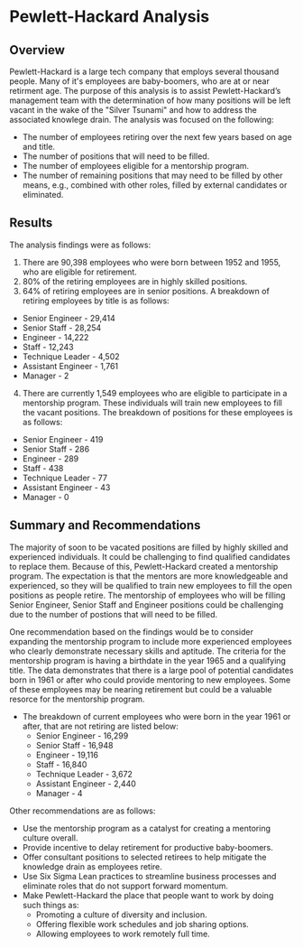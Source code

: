# Pewlett-Hackard Analysis 
## Overview
Pewlett-Hackard is a large tech company that employs several thousand people. Many of it's employees are baby-boomers, who are at or near retirment age. The purpose of this analysis is to assist Pewlett-Hackard’s management team with the determination of how many positions will be left vacant in the wake of the "Silver Tsunami" and how to address the associated knowlege drain.
The analysis was focused on the following:
- The number of employees retiring over the next few years based on age and title.
- The number of positions that will need to be filled.
- The number of employees eligible for a mentorship program.
- The number of remaining positions that may need to be filled by other means, e.g., combined with other roles, filled by external candidates or eliminated.
## Results
The analysis findings were as follows:
1. There are 90,398 employees who were born between 1952 and 1955, who are eligible for retirement. 
2. 80% of the retiring employees are in highly skilled positions.
3. 64% of retiring employees are in senior positions. A breakdown of retiring employees by title is as follows:  
  - Senior Engineer - 29,414
  - Senior Staff - 28,254
  - Engineer - 14,222
  - Staff - 12,243
  - Technique Leader - 4,502
  - Assistant Engineer - 1,761
  - Manager - 2

4. There are currently 1,549 employees who are eligible to participate in a mentorship program. These individuals will train new employees to fill the vacant positions. The breakdown of positions for these employees is as follows:
  - Senior Engineer - 419
  - Senior Staff - 286
  - Engineer - 289
  - Staff - 438
  - Technique Leader - 77
  - Assistant Engineer - 43
  - Manager - 0

## Summary and Recommendations
The majority of soon to be vacated positions are filled by highly skilled and experienced individuals. It could be challenging to find qualified candidates to replace them. Because of this, Pewlett-Hackard created a mentorship program. The expectation is that the mentors are more knowledgeable and experienced, so they will be qualified to train new employees to fill the open positions as people retire. The mentorship of employees who will be filling Senior Engineer, Senior Staff and Engineer positions could be challenging due to the number of postions that will need to be filled. 

One recommendation based on the findings would be to consider expanding the mentorship program to include more experienced employees who clearly demonstrate necessary skills and aptitude. The criteria for the mentorship program is having a birthdate in the year 1965 and a qualifying title. The data demonstrates that there is a large pool of potential candidates born in 1961 or after who could provide mentoring to new employees. Some of these employees may be nearing retirement but could be a valuable resorce for the mentorship program.  
- The breakdown of current employees who were born in the year 1961 or after, that are not retiring are listed below:
  - Senior Engineer - 16,299
  - Senior Staff - 16,948
  - Engineer - 19,116
  - Staff - 16,840
  - Technique Leader - 3,672
  - Assistant Engineer - 2,440
  - Manager - 4

Other recommendations are as follows: 
- Use the mentorship program as a catalyst for creating a mentoring culture overall.
- Provide incentive to delay retirement for productive baby-boomers.
- Offer consultant positions to selected retirees to help mitigate the knowledge drain as employees retire.
- Use Six Sigma Lean practices to streamline business processes and eliminate roles that do not support forward momentum.
- Make Pewlett-Hackard the place that people want to work by doing such things as:
  - Promoting a culture of diversity and inclusion.
  - Offering flexible work schedules and job sharing options. 
  - Allowing employees to work remotely full time.
